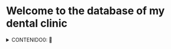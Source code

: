 # Welcome to the database of my dental clinic

<details>
  <summary>CONTENIDO0: 📝</summary>
  <ol>
    <li><a href="#objetivo">Objetivo</a></li>
    <li><a href="#sobre-el-proyecto">Sobre el proyecto</a></li>
    <li><a href="#stack">Tecnologias utilizadas🚀</a></li>
    <li><a href="#diagrama-bd">Diagrama</a></li>
    <li><a href="#instalación-en-local">Installacion del proyecto</a></li>
    <li><a href="#endpoints">Endpoints</a></li>
    <li><a href="#futuras-funcionalidades">Para el futuro...</a></li>
    <li><a href="#licencia">Licencia</a></li>
    <li><a href="#webgrafia">Referencias</a></li>
    <li><a href="#agradecimientos">Agradecimientos</a></li>
    <li><a href="#contacto">Contacto</a></li>

  </ol>
</details>
